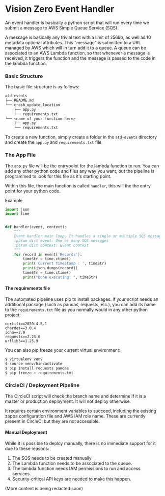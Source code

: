 # Vision Zero Event Handler

An event handler is basically a python script that
will run every time we submit a message to AWS Simple
Queue Service (SQS).

A message is basically any trivial text with a limit
of 256kb, as well as 10 metadata optional attributes.
This "message" is submitted to a URL managed by AWS
which will in turn add it to a queue. A queue can be
associated to an AWS Lambda function, so that whenever
a message is received, it triggers the function and the
message is passed to the code in the lambda function.


### Basic Structure

The basic file structure is as follows:

```bash
atd-events
├── README.md
└── crash_update_location
    ├── app.py
    └── requirements.txt
└── <name of your function here>
    ├── app.py
    └── requirements.txt
```

To create a new function, simply create a folder in the
`atd-events` directory and create the `app.py` and
`requirements.txt` file.

### The App File
The `app.py` file will be the entrypoint for the lambda
function to run. You can add any other python code
and files any way you want, but the pipeline is
programmed to look for this file as it's starting point.

Within this file, the main function is called `handler`,
this will the the entry point for your python code.

Example

```python
import json
import time


def handler(event, context):
    """
    Event handler main loop. It handles a single or multiple SQS messages.
    :param dict event: One or many SQS messages
    :param dict context: Event context
    """
    for record in event['Records']:
        timeStr = time.ctime()
        print('Current Timestamp : ', timeStr)
        print(json.dumps(record))
        timeStr = time.ctime()
        print("Done executing: ", timeStr)
```

#### The requirements file
The automated pipeline uses pip to install packages.
If your script needs an additional package (such as
pandas, requests, etc.), you can add its name to
the `requirements.txt` file as you normally would in
any other python project:

```
certifi==2020.4.5.1
chardet==3.0.4
idna==2.9
requests==2.23.0
urllib3==1.25.9
```

You can also pip freeze your current virtual environment:

```bash
$ virtualenv venv
$ source venv/bin/activate
$ pip install requests pandas
$ pip freeze > requirements.txt
```

### CircleCI / Deployment Pipeline

The CircleCI script will check the branch name and
determine if it is a master or production deployment.
It will not deploy otherwise.

It requires certain environment variables to succeed,
including the existing zappa configuration file and AWS
IAM role name. These are currently present in CircleCI
but they are not accessible. 

#### Manual Deployment
While it is possible to deploy manually, there is no
immediate support for it due to these reasons:

1. The SQS needs to be created manually
2. The Lambda function needs to be associated to the queue.
3. The lambda function needs IAM permissions to run and access services.
4. Security-critical API keys are needed to make this happen.

(More content is being redacted soon)